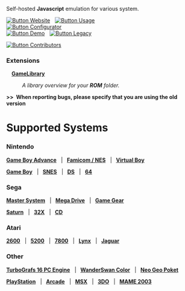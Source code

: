 Self-hosted **Javascript** emulation for various system.

[![Button Website](https://camo.githubusercontent.com/e45f7d0268e64ba9b3483737cf98b859bd97d865d213f46cc4588362fef7d31d/68747470733a2f2f696d672e736869656c64732e696f2f62616467652f576562736974652d3733366539623f7374796c653d666f722d7468652d6261646765)](https://emulatorjs.org/)  [![Button Usage](https://camo.githubusercontent.com/4b6eb3771482e3e3310a902ca3e34b76fdf178434ae38727423f3378efa6606b/68747470733a2f2f696d672e736869656c64732e696f2f62616467652f55736167652d3234373862353f7374796c653d666f722d7468652d6261646765)](https://emulatorjs.org/docs/)  
[![Button Configurator](https://camo.githubusercontent.com/ee38cc466ac8e4fb5e775eab3825014c20284c54c9803d904067916a6c64527a/68747470733a2f2f696d672e736869656c64732e696f2f62616467652f436f6e666967757261746f722d3939326362333f7374796c653d666f722d7468652d6261646765)](https://emulatorjs.org/editor.html)  
[![Button Demo](https://camo.githubusercontent.com/3c0a46100bc5260f486aa54aa912661f07d0dff009c1ad8cb110b1c993897647/68747470733a2f2f696d672e736869656c64732e696f2f62616467652f44656d6f2d3532383131363f7374796c653d666f722d7468652d6261646765)](https://demo.emulatorjs.org/)  [![Button Legacy](https://camo.githubusercontent.com/8c52b1e8324d824e0bb07ecaf54e5134047610593851f73facd6223345c77ffd/68747470733a2f2f696d672e736869656c64732e696f2f62616467652f4c65676163792d6162393130623f7374796c653d666f722d7468652d6261646765)](https://coldcast.org/games/1/Super-Mario-Bros)

[![Button Contributors](https://camo.githubusercontent.com/c6dc82f464c167e2b99b4b8221aa2b0f741e1719143b0e1cf79c3fa526ca4740/68747470733a2f2f696d672e736869656c64732e696f2f62616467652f436f6e7472696275746f72732d3534623764643f7374796c653d666f722d7468652d6261646765)](https://github.com/EmulatorJS/EmulatorJS/blob/main/docs/Contributors.md)

### [](https://github.com/EmulatorJS/EmulatorJS#extensions)Extensions

 **[GameLibrary](https://github.com/Ramaerel/emulatorjs-GameLibrary)**

   _A library overview for your **ROM** folder._

**\>> When reporting bugs, please specify that you are using the old version**

  
  
  

# [](https://github.com/EmulatorJS/EmulatorJS#supported-systems)Supported Systems

  

### [](https://github.com/EmulatorJS/EmulatorJS#nintendo)Nintendo

**[Game Boy Advance](https://github.com/EmulatorJS/EmulatorJS/blob/main/docs/Systems/Nintendo%20Game%20Boy%20Advance.md)**   |  **[Famicom / NES](https://github.com/EmulatorJS/EmulatorJS/blob/main/docs/Systems/NES-Famicom.md)**   |  **[Virtual Boy](https://github.com/EmulatorJS/EmulatorJS/blob/main/docs/Systems/Virtual%20Boy.md)**

**[Game Boy](https://github.com/EmulatorJS/EmulatorJS/blob/main/docs/Systems/Nintendo%20Game%20Boy.md)**   |  **[SNES](https://github.com/EmulatorJS/EmulatorJS/blob/main/docs/Systems/SNES.md)**   |  **[DS](https://github.com/EmulatorJS/EmulatorJS/blob/main/docs/Systems/Nintendo%20DS.md)**   |  **[64](https://github.com/EmulatorJS/EmulatorJS/blob/main/docs/Systems/Nintendo%2064.md)**

  
  

### [](https://github.com/EmulatorJS/EmulatorJS#sega)Sega

**[Master System](https://github.com/EmulatorJS/EmulatorJS/blob/main/docs/Systems/Sega%20Master%20System.md)**   |  **[Mega Drive](https://github.com/EmulatorJS/EmulatorJS/blob/main/docs/Systems/Sega%20Mega%20Drive.md)**   |  **[Game Gear](https://github.com/EmulatorJS/EmulatorJS/blob/main/docs/Systems/Sega%20Game%20Gear.md)**

**[Saturn](https://github.com/EmulatorJS/EmulatorJS/blob/main/docs/Systems/Sega%20Saturn.md)**   |  **[32X](https://github.com/EmulatorJS/EmulatorJS/blob/main/docs/Systems/Sega%2032X.md)**   |  **[CD](https://github.com/EmulatorJS/EmulatorJS/blob/main/docs/Systems/Sega%20CD.md)**

  
  

### [](https://github.com/EmulatorJS/EmulatorJS#atari)Atari

**[2600](https://github.com/EmulatorJS/EmulatorJS/blob/main/docs/Systems/Atari%202600.md)**   |  **[5200](https://github.com/EmulatorJS/EmulatorJS/blob/main/docs/Systems/Atari%205200.md)**   |  **[7800](https://github.com/EmulatorJS/EmulatorJS/blob/main/docs/Systems/Atari%207800.md)**   |  **[Lynx](https://github.com/EmulatorJS/EmulatorJS/blob/main/docs/Systems/Atari%20Lynx.md)**   |  **[Jaguar](https://github.com/EmulatorJS/EmulatorJS/blob/main/docs/Systems/Atari%20Jaguar.md)**

  
  

### [](https://github.com/EmulatorJS/EmulatorJS#other)Other

**[TurboGrafs 16 PC Engine](https://github.com/EmulatorJS/EmulatorJS/blob/main/docs/Systems/TurboGrafs%2016-PC%20Engine.md)**   |  **[WanderSwan Color](https://github.com/EmulatorJS/EmulatorJS/blob/main/docs/Systems/WanderSwan-Color.md)**   |  **[Neo Geo Poket](https://github.com/EmulatorJS/EmulatorJS/blob/main/docs/Systems/Neo%20Geo%20Poket.md)**

**[PlayStation](https://github.com/EmulatorJS/EmulatorJS/blob/main/docs/Systems/PlayStation.md)**   |  **[Arcade](https://github.com/EmulatorJS/EmulatorJS/blob/main/docs/Systems/Arcade.md)**   |  **[MSX](https://github.com/EmulatorJS/EmulatorJS/blob/main/docs/Systems/MSX.md)**   |  **[3DO](https://github.com/EmulatorJS/EmulatorJS/blob/main/docs/Systems/3DO.md)**   |  **[MAME 2003](https://github.com/EmulatorJS/EmulatorJS/blob/main/docs/Systems/MAME%202003.md)**